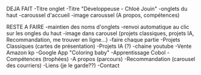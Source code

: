 DEJA FAIT
-Titre onglet
-Titre "Développeuse - Chloé Jouin"
-onglets du haut
-caroussel d'accueil
-image caroussel (A propos, compétences)


RESTE A FAIRE
-maintien des noms d'onglets
-renvoi automatique au clic sur les ongles du haut
-image dans carousel (projets classiques, projets IA, Recommandation, me trouver en ligne...)
-faire chaque partie
    -Projets Classiques (cartes de présentation)
    -Projets IA (?)
        -chaine youtube
        -Vente Amazon kp
        -Google App "Coloring baby"
        -Apprentissage Cobol
    -Compétences (trophées)
    -A propos (parcours)
    -Recommandation (carousel des courriers)
    -Liens (je le garde??)
    -Contact
